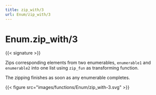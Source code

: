 ```yaml
---
title: zip_with/3
url: Enum/zip_with/3
---
```


# Enum.zip_with/3

{{< signature >}}

Zips corresponding elements from two enumerables, `enumerable1` and `enumerable2` into one list using `zip_fun` as transforming function.

The zipping finishes as soon as any enumerable completes.

{{< figure src="images/functions/Enum/zip_with-3.svg" >}}
